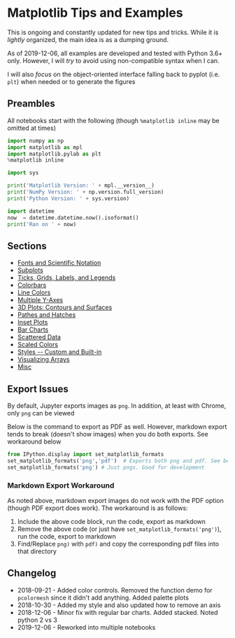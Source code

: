# Matplotlib Tips and Examples

This is ongoing and constantly updated for new tips and tricks. While it is *lightly* organized, the main idea is as a dumping ground.

As of 2019-12-06, all examples are developed and tested with Python 3.6+ only. However, I will *try* to avoid using non-compatible syntax when I can.

I will also *focus* on the object-oriented interface falling back to pyplot (i.e. `plt`) when needed or to generate the figures

## Preambles

All notebooks start with the following (though `%matplotlib inline` may be omitted at times)

```python
import numpy as np
import matplotlib as mpl
import matplotlib.pylab as plt
%matplotlib inline 

import sys

print('Matplotlib Version: ' + mpl.__version__)
print('NumPy Version: ' + np.version.full_version)
print('Python Version: ' + sys.version)

import datetime
now  = datetime.datetime.now().isoformat()
print('Ran on ' + now)
```


## Sections

* [Fonts and Scientific Notation](Plotting_Fonts_and_Sci_Notation.ipynb)
* [Subplots](subplots.ipynb)
* [Ticks, Grids, Labels, and Legends](ticks_grids_labels_legends.ipynb)
* [Colorbars](Colorbars.ipynb)
* [Line Colors](Line_Colors.ipynb)
* [Multiple Y-Axes](Multiple_YAxes.ipynb)
* [3D Plots: Contours and Surfaces](Three_Dimensional_Data.ipynb)
* [Pathes and Hatches](Patches_and_Hatches.ipynb)
* [Inset Plots](Inset_Plots.ipynb)
* [Bar Charts](Bar_Charts.ipynb)
* [Scattered Data](Scattered_Data.ipynb)
* [Scaled Colors](Scaled_Colors.ipynb)
* [Styles -- Custom and Built-in](Styles.ipynb)
* [Visualizing Arrays](Visualize_Arrays.ipynb)
* [Misc](Misc.ipynb)

## Export Issues

By default, Jupyter exports images as `png`. In addition, at least with Chrome, only `png` can be viewed

Below is the command to export as PDF as well. However, markdown export tends to break (doesn't show images) when you do both exports. See workaround below

```python
from IPython.display import set_matplotlib_formats
set_matplotlib_formats('png','pdf')  # Exports both png and pdf. See below for issues
set_matplotlib_formats('png') # Just pngs. Good for development
```

### Markdown Export Workaround

As noted above, markdown export images do not work with the PDF option (though PDF export does work). The workaround is as follows:

1. Include the above code block, run the code, export as markdown
2. Remove the above code (or just have `set_matplotlib_formats('png')`), run the code, export to markdown
3. Find/Replace `png)` with `pdf)` and copy the corresponding pdf files into that directory



## Changelog

* 2018-09-21 - Added color controls. Removed the function demo for `pcolormesh` since it didn't add anything. Added palette plots 
* 2018-10-30 - Added my style and also updated how to remove an axis
* 2018-12-06 - Minor fix with regular bar charts. Added stacked. Noted python 2 vs 3
* 2019-12-06 - Reworked into multiple notebooks
